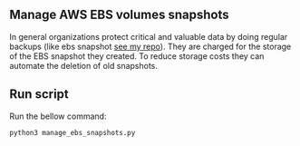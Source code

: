 ## Manage AWS EBS volumes snapshots

In general organizations protect critical and valuable data by doing regular backups (like ebs snapshot [see my repo]()). They are charged for the storage of the EBS snapshot they created. To reduce storage costs they can automate the deletion of old snapshots.



## Run script

Run the bellow command:

```
python3 manage_ebs_snapshots.py
```
